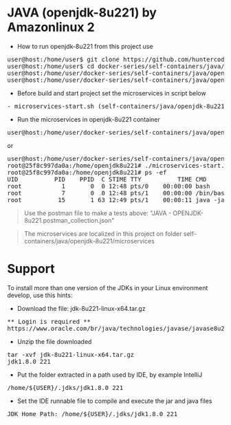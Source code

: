 # JAVA (openjdk-8u221) by Amazonlinux 2

- How to run openjdk-8u221 from this project use

<pre>
user@host:/home/user$ git clone https://github.com/huntercodexs/docker-series.git .
user@host:/home/user$ cd docker-series/self-containers/java/openjdk-8u221
user@host:/home/user/docker-series/self-containers/java/openjdk-8u221$ docker-compose up --build
user@host:/home/user/docker-series/self-containers/java/openjdk-8u221$ docker-compose start
</pre>

- Before build and start project set the microservices in script below

<pre>
- microservices-start.sh (self-containers/java/openjdk-8u221/microservices/microservices-start.sh)
</pre>

- Run the microservices in openjdk-8u221 container

<pre>
user@host:/home/user/docker-series/self-containers/java/openjdk-8u221$ docker exec -it openjdk-8u221 ./microservices-start.sh
</pre>

or

<pre>
user@host:/home/user/docker-series/self-containers/java/openjdk-8u221$ docker exec -it openjdk-8u221 /bin/bash
root@25f8c997da0a:/home/openjdk8u221# ./microservices-start.sh
root@25f8c997da0a:/home/openjdk8u221# ps -ef
UID          PID    PPID  C STIME TTY          TIME CMD
root           1       0  0 12:48 pts/0    00:00:00 bash
root           7       0  0 12:48 pts/1    00:00:00 /bin/bash
root          15       1 63 12:49 pts/1    00:00:11 java -jar SIMPLE-API-USERS-0.0.1-SNAPSHOT.jar
</pre>

> Use the postman file to make a tests above: "JAVA - OPENJDK-8u221.postman_collection.json"

> The microservices are localized in this project on folder self-containers/java/openjdk-8u221/microservices


# Support

To install more than one version of the JDKs in your Linux environment develop, use this hints:

- Download the file: jdk-8u221-linux-x64.tar.gz
<pre>
** Login is required **
https://www.oracle.com/br/java/technologies/javase/javase8u211-later-archive-downloads.html
</pre>

- Unzip the file downloaded
<pre>
tar -xvf jdk-8u221-linux-x64.tar.gz
jdk1.8.0_221
</pre>

- Put the folder extracted in a path used by IDE, by example IntelliJ
<pre>
/home/${USER}/.jdks/jdk1.8.0_221
</pre>

- Set the IDE runnable file to compile and execute the jar and java files
<pre>
JDK Home Path: /home/${USER}/.jdks/jdk1.8.0_221
</pre>

